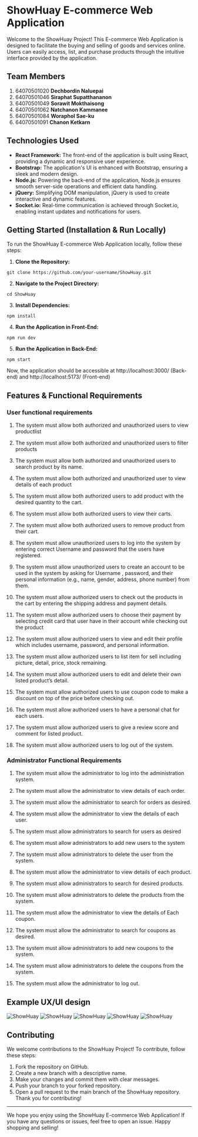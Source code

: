 # ShowHuay E-commerce Web Application

Welcome to the ShowHuay Project! This E-commerce Web Application is designed to facilitate the buying and selling of goods and services online. Users can easily access, list, and purchase products through the intuitive interface provided by the application.
## Team Members
1. 64070501020 **Dechbordin Naluepai**    
2. 64070501046 **Siraphat Supatthananon** 
3. 64070501049 **Sorawit Mokthaisong**    
4. 64070501062 **Natchanon Kammanee**     
5. 64070501084 **Woraphol Sae-ku**        
6. 64070501091 **Chanon Ketkarn**         
   
## Technologies Used
- **React Framework:** The front-end of the application is built using React, providing a dynamic and responsive user experience.
- **Bootstrap:** The application's UI is enhanced with Bootstrap, ensuring a sleek and modern design.
- **Node.js:** Powering the back-end of the application, Node.js ensures smooth server-side operations and efficient data handling.
- **jQuery:** Simplifying DOM manipulation, jQuery is used to create interactive and dynamic features.
- **Socket.io:** Real-time communication is achieved through Socket.io, enabling instant updates and notifications for users.

## Getting Started (Installation & Run Locally)

To run the ShowHuay E-commerce Web Application locally, follow these steps:

1. **Clone the Repository:**
```
git clone https://github.com/your-username/ShowHuay.git
```

2. **Navigate to the Project Directory:**
```
cd ShowHuay
```

3. **Install Dependencies:**
```
npm install
```

4. **Run the Application in Front-End:**
```
npm run dev
```

5. **Run the Application in Back-End:**
```
npm start
```
Now, the application should be accessible at http://localhost:3000/ (Back-end) and http://localhost:5173/ (Front-end)

## Features & Functional Requirements
### User functional requirements 
1. The system must allow both authorized and unauthorized users to view productlist

2. The system must allow both authorized and unauthorized users to filter products

3. The system must allow both authorized and unauthorized users to search product by its name.

4. The system must allow both authorized and unauthorized user to view details of each product 

5. The system must allow both authorized users to add product with the desired quantity to the cart.

6. The system must allow both authorized users to view their carts.

7. The system must allow both authorized users to remove product from their cart.

8. The system must allow unauthorized users to log into the system by entering correct Username and password that the users have registered.

9. The system must allow unauthorized users to create an account to be used in the system by asking for Username , password, and their personal information (e.g., name, gender, address, phone number) from them.

10. The system must allow authorized users to check out the products in the cart by entering the shipping address and payment details.

11. The system must allow authorized users to choose their payment by selecting credit card that user have in their account while checking out the product 

12. The system must allow authorized users to view and edit their profile which includes username, password, and personal information.

13. The system must allow authorized  users to list item for sell including picture, detail, price, stock remaining.

14. The system must allow authorized users to edit and delete their own listed product’s detail. 

15. The system must allow  authorized users to use coupon code to make a discount on top of the price before checking out. 

16. The system must allow authorized users to have a personal chat for each users. 

17. The system must allow authorized users to give a review score and comment for listed product. 

18. The system must allow authorized users to log out of the system.

### Administrator Functional Requirements 

1. The system must allow the administrator to log into the administration system.

2. The system must allow the administrator to view details of each order.

3. The system must allow the administrator to search for orders as desired.

4. The system must allow the administrator to view the details of each user.

5. The system must allow administrators to search for users as desired

6. The system must allow administrators to add new users to the system

7. The system must allow administrators to delete the user from the system.

8. The system must allow the administrator to view details of each product.

9. The system must allow administrators to search for desired products.

10. The system must allow administrators to delete the products from the system.

11. The system must allow the administrator to view the details of Each coupon.

12. The system must allow the administrator to search for coupons as desired.

13. The system must allow administrators to add new coupons to the system.

14. The system must allow administrators to delete the coupons from the system.

15. The system must allow the administrator to log out.

## Example UX/UI design
![ShowHuay](/frontend/public/example/Desktop_Category.png)
![ShowHuay](/frontend/public/example/Goods_List.png)
![ShowHuay](/frontend/public/example/Product.png)
![ShowHuay](/frontend/public/example/Cart.png)
![ShowHuay](/frontend/public/example/Payment.png)

## Contributing

We welcome contributions to the ShowHuay Project! To contribute, follow these steps:
1. Fork the repository on GitHub.
2. Create a new branch with a descriptive name.
3. Make your changes and commit them with clear messages.
4. Push your branch to your forked repository.
5. Open a pull request to the main branch of the ShowHuay repository.
Thank you for contributing!

---
We hope you enjoy using the ShowHuay E-commerce Web Application! If you have any questions or issues, feel free to open an issue. Happy shopping and selling!
